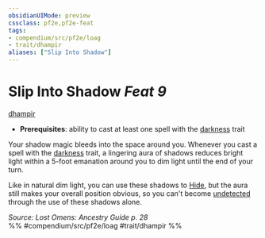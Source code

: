 ```yaml
---
obsidianUIMode: preview
cssclass: pf2e,pf2e-feat
tags:
- compendium/src/pf2e/loag
- trait/dhampir
aliases: ["Slip Into Shadow"]
---
```

# Slip Into Shadow  *Feat 9*  
[dhampir](../../Rules/traits/dhampir-b1.md)  

- **Prerequisites**: ability to cast at least one spell with the [darkness](../../Rules/traits/darkness.md) trait

Your shadow magic bleeds into the space around you. Whenever you cast a spell with the [darkness](../../Rules/traits/darkness.md) trait, a lingering aura of shadows reduces bright light within a 5-foot emanation around you to dim light until the end of your turn.

Like in natural dim light, you can use these shadows to [Hide](../../Rules/actions/hide.md), but the aura still makes your overall position obvious, so you can't become [undetected](../../Rules/conditions.md#Undetected) through the use of these shadows alone.

*Source: Lost Omens: Ancestry Guide p. 28*  
%% #compendium/src/pf2e/loag #trait/dhampir %%